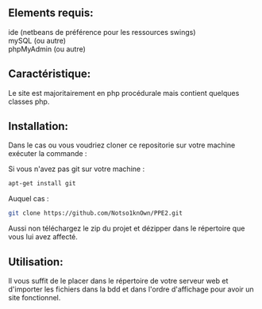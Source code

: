 ## Elements requis:
 ide (netbeans de préférence pour les ressources swings)  
 mySQL (ou autre)   
 phpMyAdmin (ou autre) 
 
## Caractéristique:
 Le site est majoritairement en php procédurale mais contient quelques classes php.

## Installation:
Dans le cas ou vous voudriez cloner ce repositorie sur votre machine exécuter la commande :

Si vous n'avez pas git sur votre machine :
```bash
apt-get install git
```

Auquel cas :

```bash
git clone https://github.com/Notso1knOwn/PPE2.git
```

Aussi non téléchargez le zip du projet et dézipper dans le répertoire que vous lui avez affecté.

## Utilisation:
 Il vous suffit de le placer dans le répertoire de votre serveur web et d'importer les fichiers dans la bdd et dans l'ordre d'affichage pour avoir un site fonctionnel.

